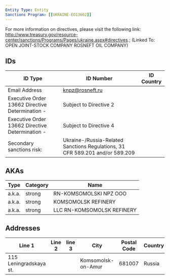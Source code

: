```yaml
---
Entity Type: Entity
Sanctions Program: [[UKRAINE-EO13662]]
---
```

For more information on directives, please visit the following link: http://www.treasury.gov/resource-center/sanctions/Programs/Pages/ukraine.aspx#directives.; (Linked To: OPEN JOINT-STOCK COMPANY ROSNEFT OIL COMPANY)

## IDs
| ID Type | ID Number | ID Country |
|---------|-----------|------------|
| Email Address | knpz@rosneft.ru |  |
| Executive Order 13662 Directive Determination - | Subject to Directive 2 |  |
| Executive Order 13662 Directive Determination - | Subject to Directive 4 |  |
| Secondary sanctions risk: | Ukraine-/Russia-Related Sanctions Regulations, 31 CFR 589.201 and/or 589.209 |  |


## AKAs
| Type | Category | Name      | 
|------|----------|-----------|
| a.k.a. | strong | RN-KOMSOMOLSKI NPZ OOO |
| a.k.a. | strong | KOMSOMOLSK REFINERY |
| a.k.a. | strong | LLC RN-KOMSOMOLSK REFINERY |


## Addresses
| Line 1 | Line 2 | line 3 | City | Postal Code| Country | 
|--------|--------|--------|------|------------|---------|
| 115 Leningradskaya st. |  |  | Komsomolsk-on-Amur | 681007 | Russia |

